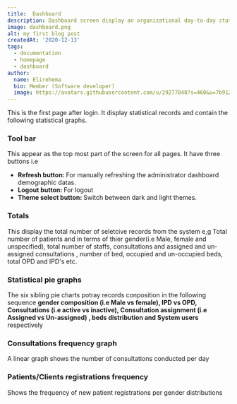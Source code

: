 ```yaml
---
title:  Dashboard
description: Dashboard screen display an organizational day-to-day statistical records.
image: dashboard.png
alt: my first blog post
createdAt: '2020-12-13'
tags:
  - documentation
  - homepage
  - dashboard
author:
  name: Elirehema
  bio: Member (Software developer)
  image: https://avatars.githubusercontent.com/u/29277048?s=460&u=7b9129df86f037dc4fb021e22ecbf252f308e688&v=4
---
```


This is the first page after login. It  display statistical records and contain the following statistical graphs.

### Tool bar
This appear as the top most part of the screen for all pages. It have three buttons i.e 
* <strong>Refresh button: </strong>For manually refreshing the administrator dashboard demographic datas.
* <strong>Logout button: </strong>For logout
* <strong>Theme select button: </strong>Switch between dark and light themes.

<c-image src="tool_bar.png" alt="Record totals"></c-image>


### Totals
This display the total number of seletcive records from the system e,g Total number of patients and in terms of thier gender(i.e Male, female and unspecified), total number of staffs, consultations and assigned and un-assigned consultations , number of bed, occupied and un-occupied beds, total OPD and IPD's etc. 
<c-image src="totals.png" alt="Record totals"></c-image>


### Statistical pie graphs
The six sibling pie charts potray  records conposition in the following sequence <strong>gender composition (i.e Male vs female), IPD vs OPD,  Consultations (i.e active vs inactive), Consultation assignment (i.e Assigned vs Un-assigned) , beds distribution and  System users</strong> respectively
<c-image src="statistical_pie_chart.png" alt="Six sibling pie charts"></c-image>

###  Consultations frequency graph
A linear graph shows the number of consultations conducted per day
<c-image src="consultations_chart.png" alt="Number of consultations per day"></c-image>


### Patients/Clients registrations frequency
Shows the frequency of new patient registrations per gender distributions
<c-image src="registration_frequency.png" alt="Patient registration frequency"></c-image>

